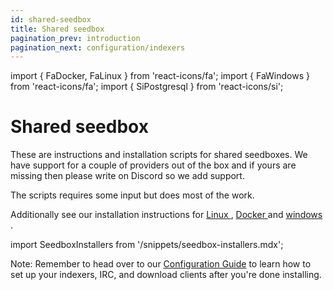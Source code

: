 ```yaml
---
id: shared-seedbox
title: Shared seedbox
pagination_prev: introduction
pagination_next: configuration/indexers
---
```


import { FaDocker, FaLinux } from 'react-icons/fa';
import { FaWindows } from 'react-icons/fa';
import { SiPostgresql } from 'react-icons/si';

# Shared seedbox

These are instructions and installation scripts for shared seedboxes. We have support for a couple of providers out of the box and if yours are missing then please write on Discord so we add support.

The scripts requires some input but does most of the work.

Additionally see our installation instructions for [Linux <FaLinux />](/installation/linux), [Docker <FaDocker />](/installation/docker) and [windows <FaWindows />](/installation/windows).

import SeedboxInstallers from '/snippets/seedbox-installers.mdx';

<SeedboxInstallers />

Note: Remember to head over to our [Configuration Guide](/configuration/indexers) to learn how to set up your indexers, IRC, and download clients after you're done installing.
